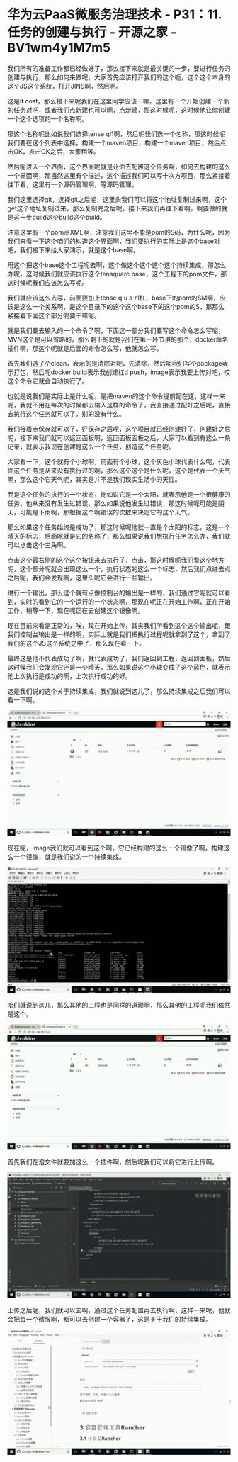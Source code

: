 # 华为云PaaS微服务治理技术 - P31：11.任务的创建与执行 - 开源之家 - BV1wm4y1M7m5

我们所有的准备工作都已经做好了，那么接下来就是最关键的一步，要进行任务的创建与执行，那么如何来做呢，大家首先应该打开我们的这个呃，这个这个本身的这个JS这个系统，打开JINS啊，然后呢。

这是it cost，那么接下来呢我们在这里同学应该干嘛，这里有一个开始创建一个新的任务对吧，或者我们点新建也可以啊，点新建，那这时候呢，这时候他让你创建一个这个选项的一个名称啊。

那这个名称呢比如说我们选择tense ql1啊，然后呢我们选一个名称，那这时候呢我们要在这个列表中选择，构建一个maven项目，构建一个maven项目，然后点击OK，点击OK之后，大家稍等。

然后呢进入一个界面，这个界面呢就是让你去配置这个任务啊，如何去构建的这么一个界面啊，那当然这里有个描述，这个描述我们可以写十次方项目，那么紧接着往下看，这里有一个源码管理啊，等源码管理。

我们这里选择git，选择git之后呢，这里头我们可以将这个地址复制过来啊，这个get这个地址复制过来，那么复制完之后呢，接下来我们再往下看啊，啊要做的就是这一步build这个build这个build。

注意这里有一个pom点XML啊，注意我们这里不能是pom的S码，为什么呢，因为我们来看一下这个咱们的构造这个界面啊，我们要执行的实际上是这个base对吧，我们接下来给大家演示，就是这个base啊。

用这个把这个base这个工程呢去啊，这个做这个这个这个这个持续集成，那怎么办呢，这时候我们就应该执行这个tensquare base，这个工程下的pom文件，那这时候呢我们应该怎么写呢。

我们就应该这么去写，前面要加上tense q u a r1杠，base下的pom的SM啊，应该是这么一个关系啊，是这个目录下的这个这个base下的这个pom的S，那那么紧接着下面这个部分呢要干嘛呢。

就是我们要去输入的一个命令了啊，下面这一部分我们要写这个命令怎么写呢，MVN这个是可以省略的，那么剩下的就是我们在第一环节讲的那个，docker命名插件啊，那这个呢就是后面的命令怎么写，他就怎么写。

首先我们选了个clean，表示的是清除对吧，先清除，然后呢我们写个package表示打包，然后呢docker build表示我创建杠d push，image表示我要上传对吧，哎这个命令它就会自动执行了。

也就是说我们是实际上是什么呢，是把maven的这个命令提前配在这，这样一来呢，我就不用在每次的时候都去输入这样的命令了，我直接通过配好之后呢，直接去执行这个任务就可以了，别的没有什么。

我们接着点保存就可以了，好保存之后呢，这个项目就已经创建好了，创建好之后呢，接下来我们就可以返回面板啊，返回面板面板之后，大家可以看到有这么一条记录，就表示我现在创建是这么一个任务，创造这个任务呢。

大家看一下，这个就有个小球啊，前面有个小球，这个灰色小球代表什么呢，代表你这个任务是从来没有执行过的啊，那么这个这个是什么呢，这个是代表一个天气啊，那么这个它天气呢，其实是并不是我们现实生活中的天性。

而是这个任务的执行的一个状态，比如说它是一个太阳，就表示他是一个很健康的任务，他从来没有发生过错误，那么如果说他发生过错误，那这时候呢可能是阴天，可能是下雨啊，那根据这个啊错误的次数来决定它的这个天气。

那么如果这个任务始终是成功了，那这时候呢他就一直是个太阳的标志，这是一个晴天的标志，后面呢就是它的名称了，那么如果说我们想执行任务怎么办，我们就可以点击这个三角啊。

点击这个最右侧的这个这个按钮来去执行了，点击，那这时候呢我们看这个地方呢，这个部分呢就会出现这么一个，执行状态的这么一个标志，然后我们点进去点之后呢，我们会发现啊，这里头呢它会进行一些输出。

进行一个输出，那么这个就有点像控制台的输出是一样的，我们通过它呢就可以看到，实时的看到它的一个运行的一个状态啊，那现在呢正在开始工作啊，正在开始工作，稍等一下，现在呢正在去创建这个镜像啊。

现在目前来看是正常的，唉，现在开始上传，其实我们所看到这个这个输出呢，跟我们控制台输出是一样的啊，实际上就是我们把执行过程呢就拿到了这个，拿到了我们的这个JS这个系统之中了，那么现在看一下。

最终这是他不代表成功了啊，就代表成功了，我们返回到工程，返回到面板，然后这时候我们会发现它还是一个晴天，那么如果说这个小球变成了这个蓝色，就表示他上次执行是成功的啊，上次执行成功的好。

这是我们说的这个关于持续集成，我们就说到这儿了，那么持续集成之后我们可以看一下啊。

![](img/62a4c32fd53aa855d4190cf377071d5f_1.png)

现在呢，image我们就可以看到这个啊，它已经构建的这么一个镜像了啊，构建这么一个镜像，就是我们说的一个持续集成。



![](img/62a4c32fd53aa855d4190cf377071d5f_3.png)

咱们就说到这儿，那么其他的工程也是同样的道理啊，那么其他的工程呢我们依然是这个。

![](img/62a4c32fd53aa855d4190cf377071d5f_5.png)

首先我们在泡文件就要加这么一个插件啊，然后呢我们可以将它进行上传啊。

![](img/62a4c32fd53aa855d4190cf377071d5f_7.png)

上传之后呢，我们就可以去啊，通过这个任务配置再去执行啊，这样一来呢，他就会把每一个微服啊，都可以去创建一个容器了，这是关于我们的持续集成。



![](img/62a4c32fd53aa855d4190cf377071d5f_9.png)